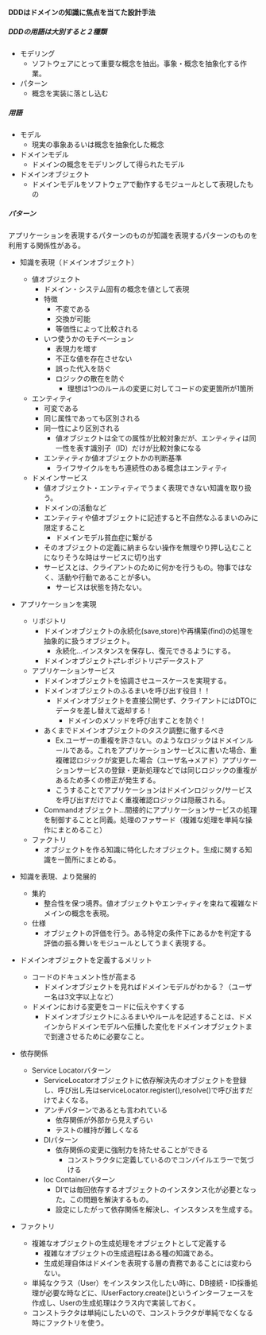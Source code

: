 #### DDDはドメインの知識に焦点を当てた設計手法

##### DDDの用語は大別すると２種類
- モデリング
  - ソフトウェアにとって重要な概念を抽出。事象・概念を抽象化する作業。
- パターン
  - 概念を実装に落とし込む

##### 用語
- モデル
  - 現実の事象あるいは概念を抽象化した概念
- ドメインモデル
  - ドメインの概念をモデリングして得られたモデル
- ドメインオブジェクト
  - ドメインモデルをソフトウェアで動作するモジュールとして表現したもの

##### パターン

アプリケーションを表現するパターンのものが知識を表現するパターンのものを利用する関係性がある。

- 知識を表現（ドメインオブジェクト）
  - 値オブジェクト
    - ドメイン・システム固有の概念を値として表現
    - 特徴
      - 不変である
      - 交換が可能
      - 等価性によって比較される
    - いつ使うかのモチベーション
      - 表現力を増す
      - 不正な値を存在させない
      - 誤った代入を防ぐ
      - ロジックの散在を防ぐ
        - 理想は1つのルールの変更に対してコードの変更箇所が1箇所
  - エンティティ
    - 可変である
    - 同じ属性であっても区別される
    - 同一性により区別される
      - 値オブジェクトは全ての属性が比較対象だが、エンティティは同一性を表す識別子（ID）だけが比較対象になる
    - エンティティか値オブジェクトかの判断基準
      - ライフサイクルをもち連続性のある概念はエンティティ
  - ドメインサービス
    - 値オブジェクト・エンティティでうまく表現できない知識を取り扱う。
    - ドメインの活動など
    - エンティティや値オブジェクトに記述すると不自然なふるまいのみに限定すること
      - ドメインモデル貧血症に繋がる
    - そのオブジェクトの定義に納まらない操作を無理やり押し込むことになりそうな時はサービスに切り出す
    - サービスとは、クライアントのために何かを行うもの。物事ではなく、活動や行動であることが多い。
      - サービスは状態を持たない。
- アプリケーションを実現
  - リポジトリ
    - ドメインオブジェクトの永続化(save,store)や再構築(find)の処理を抽象的に扱うオブジェクト。
      - 永続化...インスタンスを保存し、復元できるようにする。
    - ドメインオブジェクト⇄レポジトリ⇄データストア
  - アプリケーションサービス
    - ドメインオブジェクトを協調させユースケースを実現する。
    - ドメインオブジェクトのふるまいを呼び出す役目！！
      - ドメインオブジェクトを直接公開せず、クライアントにはDTOにデータを差し替えて返却する！
        - ドメインのメソッドを呼び出すことを防ぐ！
    - あくまでドメインオブジェクトのタスク調整に徹するべき
      - Ex.ユーザーの重複を許さない。のようなロジックはドメインルールである。これをアプリケーションサービスに書いた場合、重複確認ロジックが変更した場合（ユーザ名→メアド）アプリケーションサービスの登録・更新処理などでは同じロジックの重複があるため多くの修正が発生する。
      - こうすることでアプリケーションはドメインロジック/サービスを呼び出すだけでよく重複確認ロジックは隠蔽される。
    -  Commandオブジェクト...間接的にアプリケーションサービスの処理を制御することと同義。処理のファサード（複雑な処理を単純な操作にまとめること）
  - ファクトリ
    - オブジェクトを作る知識に特化したオブジェクト。生成に関する知識を一箇所にまとめる。
- 知識を表現、より発展的
  - 集約
    - 整合性を保つ境界。値オブジェクトやエンティティを束ねて複雑なドメインの概念を表現。
  - 仕様
    - オブジェクトの評価を行う。ある特定の条件下にあるかを判定する評価の振る舞いをモジュールとしてうまく表現する。

- ドメインオブジェクトを定義するメリット
  - コードのドキュメント性が高まる
    - ドメインオブジェクトを見ればドメインモデルがわかる？（ユーザー名は3文字以上など）
  - ドメインにおける変更をコードに伝えやすくする
    - ドメインオブジェクトにふるまいやルールを記述することは、ドメインからドメインモデルへ伝播した変化をドメインオブジェクトまで到達させるために必要なこと。
    
- 依存関係
  - Service Locatorバターン
    - ServiceLocatorオブジェクトに依存解決先のオブジェクトを登録し、呼び出し先はserviceLocator.register(),resolve()で呼び出すだけでよくなる。
    - アンチパターンであるとも言われている
      - 依存関係が外部から見えずらい
      - テストの維持が難しくなる
    - DIパターン
      - 依存関係の変更に強制力を持たせることができる
        - コンストラクタに定義しているのでコンパイルエラーで気づける
    - Ioc Containerパターン
      - DIでは毎回依存するオブジェクトのインスタンス化が必要となった。この問題を解決するもの。
      - 設定にしたがって依存関係を解決し、インスタンスを生成する。
- ファクトリ
  - 複雑なオブジェクトの生成処理をオブジェクトとして定義する
    - 複雑なオブジェクトの生成過程はある種の知識である。
    - 生成処理自体はドメインを表現する層の責務であることには変わらない。
  - 単純なクラス（User）をインスタンス化したい時に、DB接続・ID採番処理が必要な時などに、IUserFactory.create()というインターフェースを作成し、Userの生成処理はクラス内で実装しておく。
  - コンストラクタは単純にしたいので、コンストラクタが単純でなくなる時にファクトリを使う。
